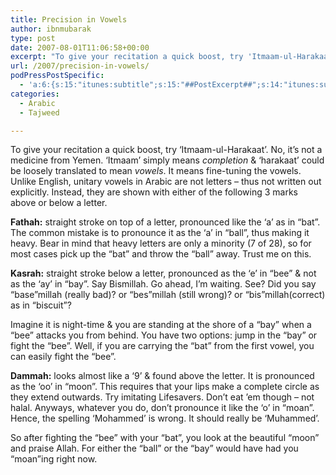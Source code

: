 ```yaml
---
title: Precision in Vowels
author: ibnmubarak
type: post
date: 2007-08-01T11:06:58+00:00
excerpt: "To give your recitation a quick boost, try 'Itmaam-ul-Harakaat'. No, it's not a medicine from Yemen. 'Itmaam' simply means <em>completion</em> &amp; 'harakaat' could be loosely translated to mean <em>vowels</em>. It means fine-tuning the vowels. "
url: /2007/precision-in-vowels/
podPressPostSpecific:
  - 'a:6:{s:15:"itunes:subtitle";s:15:"##PostExcerpt##";s:14:"itunes:summary";s:15:"##PostExcerpt##";s:15:"itunes:keywords";s:17:"##WordPressCats##";s:13:"itunes:author";s:10:"##Global##";s:15:"itunes:explicit";s:2:"No";s:12:"itunes:block";s:2:"No";}'
categories:
  - Arabic
  - Tajweed

---
```

To give your recitation a quick boost, try &#8216;Itmaam-ul-Harakaat&#8217;. No, it&#8217;s not a medicine from Yemen. &#8216;Itmaam&#8217; simply means _completion_ & &#8216;harakaat&#8217; could be loosely translated to mean _vowels_. It means fine-tuning the vowels. Unlike English, unitary vowels in Arabic are not letters &#8211; thus not written out explicitly. Instead, they are shown with either of the following 3 marks above or below a letter.

**Fathah:** straight stroke on top of a letter, pronounced like the &#8216;a&#8217; as in &#8220;bat&#8221;. The common mistake is to pronounce it as the &#8216;a&#8217; in &#8220;ball&#8221;, thus making it heavy. Bear in mind that heavy letters are only a minority (7 of 28), so for most cases pick up the &#8220;bat&#8221; and throw the &#8220;ball&#8221; away. Trust me on this.

**Kasrah:** straight stroke below a letter, pronounced as the &#8216;e&#8217; in &#8220;bee&#8221; & not as the &#8216;ay&#8217; in &#8220;bay&#8221;. Say Bismillah. Go ahead, I&#8217;m waiting. See? Did you say &#8220;base&#8221;millah (really bad)? or &#8220;bes&#8221;millah (still wrong)? or &#8220;bis&#8221;millah(correct) as in &#8220;biscuit&#8221;?
  
Imagine it is night-time & you are standing at the shore of a &#8220;bay&#8221; when a &#8220;bee&#8221; attacks you from behind. You have two options: jump in the &#8220;bay&#8221; or fight the &#8220;bee&#8221;. Well, if you are carrying the &#8220;bat&#8221; from the first vowel, you can easily fight the &#8220;bee&#8221;.

**Dammah:** looks almost like a &#8216;9&#8217; & found above the letter. It is pronounced as the &#8216;oo&#8217; in &#8220;moon&#8221;. This requires that your lips make a complete circle as they extend outwards. Try imitating Lifesavers. Don&#8217;t eat &#8217;em though &#8211; not halal. Anyways, whatever you do, don&#8217;t pronounce it like the &#8216;o&#8217; in &#8220;moan&#8221;. Hence, the spelling &#8216;Mohammed&#8217; is wrong. It should really be &#8216;Muhammed&#8217;.

So after fighting the &#8220;bee&#8221; with your &#8220;bat&#8221;, you look at the beautiful &#8220;moon&#8221; and praise Allah. For either the &#8220;ball&#8221; or the &#8220;bay&#8221; would have had you &#8220;moan&#8221;ing right now.